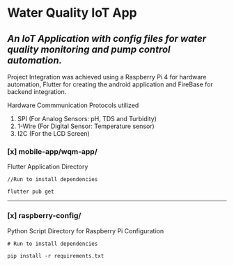 # **Water Quality IoT App**
## *An IoT Application with config files for water quality monitoring and pump control automation.*
      
Project Integration was achieved using a Raspberry Pi 4 for hardware automation, Flutter for creating the android application and FireBase for backend integration.

Hardware Commmunication Protocols utilized
1. SPI (For Analog Sensors: pH, TDS and Turbidity)
2. 1-Wire (For Digital Sensor: Temperature sensor)
3. I2C (For the LCD Screen)


### [x] mobile-app/wqm-app/ 
Flutter Application Directory

    //Run to install dependencies

    flutter pub get

---

### [x] raspberry-config/
Python Script Directory for Raspberry Pi Configuration

    # Run to install dependencies

    pip install -r requirements.txt
